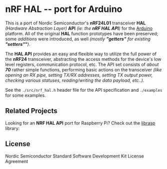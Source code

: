 # nRF HAL -- port for Arduino #

This is a port of Nordic Semiconductor's **nRF24L01** transceiver **HAL** _(Hardware Abstraction Layer)_ **API** _(ie:
the **nRF HAL API**)_ for the [Arduino][1] platform.
All of the original **HAL** function prototypes have been preserved; some _additions_ were introduced, as well _(mostly
**"getters"** for existing **"setters""**)_.

The **HAL API** provides an easy and flexible way to utilize the full power of the **nRF24** transceiver, abstracting
the access methods for the device's low level registers, communication protocol, etc.
The API set consists of _about **70**_ rather simple functions, performing basic actions on the transceiver _(like
opening an RX pipe, setting TX/RX addresses, setting TX output power, checking various statuses, reading/writing the
data payload, etc..)_.

See the `./src/nrf_hal.h` header file for the API specification and `./examples` for some examples.


## Related Projects ##

Looking for an **NRF HAL API** port for Raspberry Pi? Check out the [librasp][2] library:



## License ##

Nordic Semiconductor Standard Software Development Kit License Agreement




[1]:	<https://arduino.cc>
[2]:	<https://github.com/pstolarz/librasp>
